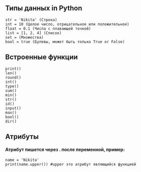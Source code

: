 ## Типы данных in Python

```
str = 'Nikita' (Строка)
int = 10 (Целое число, отрицательное или положительное)
float = 0.1 (Числа с плавающей точкой)
list = [1, 2, 4] (Список)
set = (Множества)
bool = true (Булевы, может быть только True or False)

```
## Встроенные функции

```
print()
len()
round()
int()
type()
sum()
min()
str()
id()
input()
max()
bool()
dir()

```
## Атрибуты

#### Атрибут пишется через . после переменной, пример:
```
name = 'Nikita'
print(name.upper()) #upper это атрибут являющийся функцией
```
